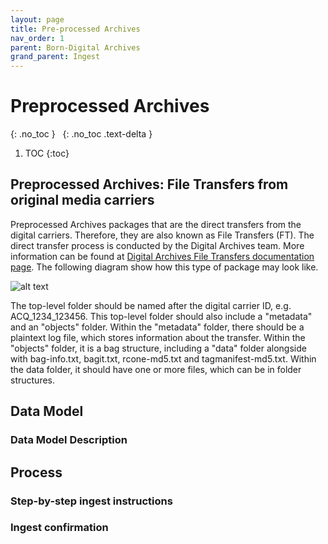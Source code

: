 ```yaml
---
layout: page
title: Pre-processed Archives
nav_order: 1
parent: Born-Digital Archives
grand_parent: Ingest
---
```


# Preprocessed Archives

{: .no_toc }
&nbsp;
{: .no_toc .text-delta }

1. TOC
{:toc}

## Preprocessed Archives: File Transfers from original media carriers

Preprocessed Archives packages that are the direct transfers from the digital carriers. Therefore,
they are also known as File Transfers (FT). The direct transfer process is conducted by the Digital Archives team.
More information can be found at [Digital Archives File Transfers documentation page](https://nypl.github.io/digarch/transfers/file-transfers.html).
The following diagram show how this type of package may look like.

![alt text]({{site.baseurl}}/assets/img/bakeoff_DA_package_example_File_Transfer.svg "Diagram showing the file and folder structure of a
Preprocessed Archives package")

The top-level folder should be named after the digital carrier ID, e.g. ACQ_1234_123456.
This top-level folder should also include a "metadata" and an "objects" folder.
Within the "metadata" folder, there should be a plaintext log file, which stores information about the transfer.
Within the "objects" folder, it is a bag structure, including a "data" folder alongside with bag-info.txt, bagit.txt, rcone-md5.txt and tagmanifest-md5.txt.
Within the data folder, it should have one or more files, which can be in folder structures.

## Data Model

### Data Model Description

## Process

### Step-by-step ingest instructions

### Ingest confirmation